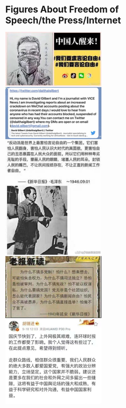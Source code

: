 # Figures About Freedom of Speech/the Press/Internet

<img src="https://github.com/AngryFear/Figures/blob/master/liwenliang.jpg" width=300>

<img src="https://github.com/AngryFear/Figures/blob/master/wechat.jpeg" width=300>

<img src="https://github.com/AngryFear/Figures/blob/master/freedom-of-speech.jpg" width=300>

<img src="https://github.com/AngryFear/Figures/blob/master/why-why-why.jpg" width=300>

<img src="https://github.com/AngryFear/Figures/blob/master/huxijin.jpg" width=300>

<imb src="https://github.com/AngryFear/Figures/blob/master/very-dou-de.png" width=300>
  
